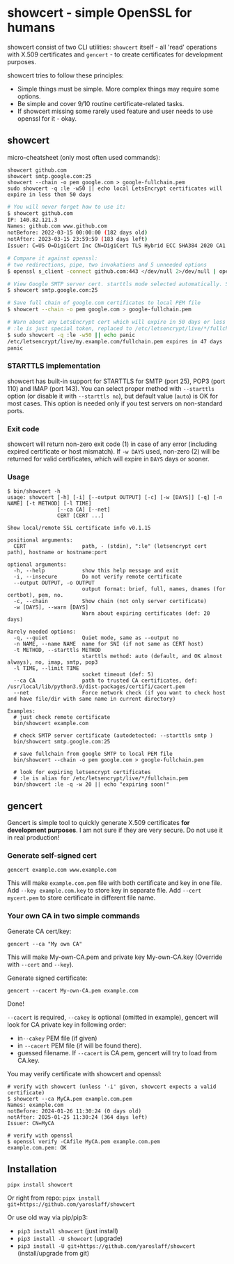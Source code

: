 # showcert - simple OpenSSL for humans

showcert consist of two CLI utilities: `showcert` itself - all 'read' operations with X.509 certificates and `gencert` - to create certificates for development purposes.

showcert tries to follow these principles:
- Simple things must be simple. More complex things may require some options. 
- Be simple and cover 9/10 routine certificate-related tasks.
- If showcert missing some rarely used feature and user needs to use openssl for it - okay.


## showcert
micro-cheatsheet (only most often used commands):
~~~
showcert github.com
showcert smtp.google.com:25
showcert --chain -o pem google.com > google-fullchain.pem
sudo showcert -q :le -w50 || echo local LetsEncrypt certificates will expire in less then 50 days
~~~

~~~bash
# You will never forget how to use it:
$ showcert github.com
IP: 140.82.121.3
Names: github.com www.github.com
notBefore: 2022-03-15 00:00:00 (182 days old)
notAfter: 2023-03-15 23:59:59 (183 days left)
Issuer: C=US O=DigiCert Inc CN=DigiCert TLS Hybrid ECC SHA384 2020 CA1

# Compare it against openssl:
# two redirections, pipe, two invokations and 5 unneeded options
$ openssl s_client -connect github.com:443 </dev/null 2>/dev/null | openssl x509 -inform pem -text

# View Google SMTP server cert. starttls mode selected automatically. Same for POP3/IMAP and any simple TLS service
$ showcert smtp.google.com:25

# Save full chain of google.com certificates to local PEM file
$ showcert --chain -o pem google.com > google-fullchain.pem

# Warn about any LetsEncrypt cert which will expire in 50 days or less
# :le is just special token, replaced to /etc/letsencrypt/live/*/fullchain.pem
$ sudo showcert -q :le -w50 || echo panic
/etc/letsencrypt/live/my.example.com/fullchain.pem expires in 47 days
panic
~~~

### STARTTLS implementation
showcert has built-in support for STARTTLS for SMTP (port 25), POP3 (port 110) and IMAP (port 143). You can select proper method with `--starttls` option (or disable it with `--starttls no`), but default value (`auto`) is OK for most cases. This option is needed only if you test servers on non-standard ports.

### Exit code
showcert will return non-zero exit code (1) in case of any error (including expired certificate or host mismatch).
If `-w DAYS` used, non-zero (2) will be returned for valid certificates, which will expire in `DAYS` days or sooner.

### Usage

~~~shell
$ bin/showcert -h
usage: showcert [-h] [-i] [--output OUTPUT] [-c] [-w [DAYS]] [-q] [-n NAME] [-t METHOD] [-l TIME]
                [--ca CA] [--net]
                CERT [CERT ...]

Show local/remote SSL certificate info v0.1.15

positional arguments:
  CERT                  path, - (stdin), ":le" (letsencrypt cert path), hostname or hostname:port

optional arguments:
  -h, --help            show this help message and exit
  -i, --insecure        Do not verify remote certificate
  --output OUTPUT, -o OUTPUT
                        output format: brief, full, names, dnames (for certbot), pem, no.
  -c, --chain           Show chain (not only server certificate)
  -w [DAYS], --warn [DAYS]
                        Warn about expiring certificates (def: 20 days)

Rarely needed options:
  -q, --quiet           Quiet mode, same as --output no
  -n NAME, --name NAME  name for SNI (if not same as CERT host)
  -t METHOD, --starttls METHOD
                        starttls method: auto (default, and OK almost always), no, imap, smtp, pop3
  -l TIME, --limit TIME
                        socket timeout (def: 5)
  --ca CA               path to trusted CA certificates, def: /usr/local/lib/python3.9/dist-packages/certifi/cacert.pem
  --net                 Force network check (if you want to check host and have file/dir with same name in current directory)

Examples:  
  # just check remote certificate
  bin/showcert example.com

  # check SMTP server certificate (autodetected: --starttls smtp )
  bin/showcert smtp.google.com:25

  # save fullchain from google SMTP to local PEM file
  bin/showcert --chain -o pem google.com > google-fullchain.pem
  
  # look for expiring letsencrypt certificates 
  # :le is alias for /etc/letsencrypt/live/*/fullchain.pem 
  bin/showcert :le -q -w 20 || echo "expiring soon!"
~~~

## gencert
Gencert is simple tool to quickly generate X.509 certificates **for development purposes**.
I am not sure if they are very secure. Do not use it in real production!

### Generate self-signed cert
~~~shell
gencert example.com www.example.com
~~~
This will make `example.com.pem` file with both certificate and key in one file. Add `--key example.com.key` to store key in separate file. Add `--cert mycert.pem` to store certificate in different file name.

### Your own CA in two simple commands
Generate CA cert/key:
~~~shell
gencert --ca "My own CA"
~~~
This will make My-own-CA.pem and private key My-own-CA.key (Override with `--cert` and `--key`).

Generate signed certificate:
~~~shell
gencert --cacert My-own-CA.pem example.com
~~~
Done!

`--cacert` is required, `--cakey` is optional (omitted in example), gencert will look for CA private key in following order:
- in`--cakey` PEM file (if given)
- in `--cacert` PEM file (if will be found there). 
- guessed filename. If `--cacert` is CA.pem, gencert will try to load from CA.key.


You may verify certificate with showcert and openssl:
~~~shell
# verify with showcert (unless '-i' given, showcert expects a valid certificate)
$ showcert --ca MyCA.pem example.com.pem
Names: example.com
notBefore: 2024-01-26 11:30:24 (0 days old)
notAfter: 2025-01-25 11:30:24 (364 days left)
Issuer: CN=MyCA

# verify with openssl
$ openssl verify -CAfile MyCA.pem example.com.pem 
example.com.pem: OK
~~~

## Installation
`pipx install showcert`

Or right from repo: `pipx install git+https://github.com/yaroslaff/showcert` 

Or use old way via pip/pip3:
- `pip3 install showcert` (just install)
- `pip3 install -U showcert` (upgrade)
- `pip3 install -U git+https://github.com/yaroslaff/showcert` (install/upgrade from git)
